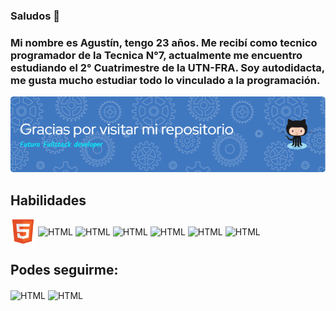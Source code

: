 ### Saludos 👋
### Mi nombre es Agustín, tengo 23 años. Me recibí como tecnico programador de la Tecnica N°7, actualmente me encuentro estudiando el 2° Cuatrimestre de la UTN-FRA. Soy autodidacta, me gusta mucho estudiar todo lo vinculado a la programación. 
![Header](./header.png)

## Habilidades
<div>
 
<img align="center" alt="HTML" height="40" width="40" src="https://raw.githubusercontent.com/devicons/devicon/master/icons/html5/html5-original.svg">
  <img align="center" alt="HTML" height="40" width="40" src="https://i.imgur.com/IzSR5E7.png">
  <img align="center" alt="HTML" height="40" width="40" src="https://i.imgur.com/CFUfHyN.png">
<img align="center" alt="HTML" height="40" width="40" src="https://i.imgur.com/Jg2ueWF.png">
<img align="center" alt="HTML" height="40" width="40" src="https://i.imgur.com/3jugWSj.png">
<img align="center" alt="HTML" height="40" width="40" src="https://i.imgur.com/5NjVYbj.png">
<img align="center" alt="HTML" height="40" width="40" src="https://www.brcline.com/wp-content/uploads/2016/01/bootstrap-logo.png">


</div>


## Podes seguirme:

<img align="center" alt="HTML" height="40" width="40" src="https://static-00.iconduck.com/assets.00/linkedin-icon-2048x2048-ya5g47j2.png"> <img align="center" alt="HTML" height="40" width="40" src="https://static.vecteezy.com/system/resources/previews/017/743/718/non_2x/instagram-icon-logo-free-png.png">
